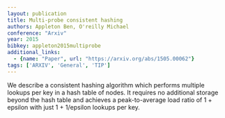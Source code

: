 ```yaml
---
layout: publication
title: Multi-probe consistent hashing
authors: Appleton Ben, O'reilly Michael
conference: "Arxiv"
year: 2015
bibkey: appleton2015multiprobe
additional_links:
  - {name: "Paper", url: "https://arxiv.org/abs/1505.00062"}
tags: ['ARXIV', 'General', 'TIP']
---
```

We describe a consistent hashing algorithm which performs multiple lookups per key in a hash table of nodes. It requires no additional storage beyond the hash table and achieves a peak-to-average load ratio of 1 + epsilon with just 1 + 1/epsilon lookups per key.
